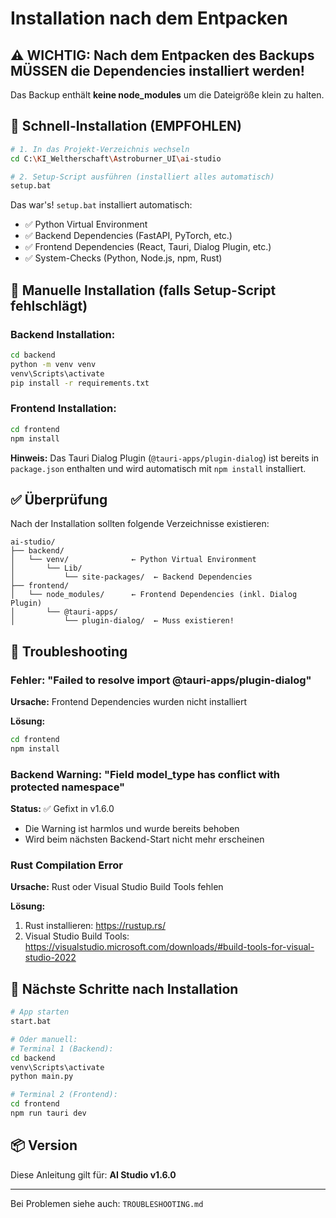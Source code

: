 # Installation nach dem Entpacken

## ⚠️ WICHTIG: Nach dem Entpacken des Backups MÜSSEN die Dependencies installiert werden!

Das Backup enthält **keine node_modules** um die Dateigröße klein zu halten.

## 🚀 Schnell-Installation (EMPFOHLEN)

```bash
# 1. In das Projekt-Verzeichnis wechseln
cd C:\KI_Weltherschaft\Astroburner_UI\ai-studio

# 2. Setup-Script ausführen (installiert alles automatisch)
setup.bat
```

Das war's! `setup.bat` installiert automatisch:
- ✅ Python Virtual Environment
- ✅ Backend Dependencies (FastAPI, PyTorch, etc.)
- ✅ Frontend Dependencies (React, Tauri, Dialog Plugin, etc.)
- ✅ System-Checks (Python, Node.js, npm, Rust)

## 📝 Manuelle Installation (falls Setup-Script fehlschlägt)

### Backend Installation:
```bash
cd backend
python -m venv venv
venv\Scripts\activate
pip install -r requirements.txt
```

### Frontend Installation:
```bash
cd frontend
npm install
```

**Hinweis:** Das Tauri Dialog Plugin (`@tauri-apps/plugin-dialog`) ist bereits in `package.json` enthalten und wird automatisch mit `npm install` installiert.

## ✅ Überprüfung

Nach der Installation sollten folgende Verzeichnisse existieren:

```
ai-studio/
├── backend/
│   └── venv/              ← Python Virtual Environment
│       └── Lib/
│           └── site-packages/  ← Backend Dependencies
├── frontend/
│   └── node_modules/      ← Frontend Dependencies (inkl. Dialog Plugin)
│       └── @tauri-apps/
│           └── plugin-dialog/  ← Muss existieren!
```

## 🐛 Troubleshooting

### Fehler: "Failed to resolve import @tauri-apps/plugin-dialog"

**Ursache:** Frontend Dependencies wurden nicht installiert

**Lösung:**
```bash
cd frontend
npm install
```

### Backend Warning: "Field model_type has conflict with protected namespace"

**Status:** ✅ Gefixt in v1.6.0
- Die Warning ist harmlos und wurde bereits behoben
- Wird beim nächsten Backend-Start nicht mehr erscheinen

### Rust Compilation Error

**Ursache:** Rust oder Visual Studio Build Tools fehlen

**Lösung:**
1. Rust installieren: https://rustup.rs/
2. Visual Studio Build Tools: https://visualstudio.microsoft.com/downloads/#build-tools-for-visual-studio-2022

## 🎯 Nächste Schritte nach Installation

```bash
# App starten
start.bat

# Oder manuell:
# Terminal 1 (Backend):
cd backend
venv\Scripts\activate
python main.py

# Terminal 2 (Frontend):
cd frontend
npm run tauri dev
```

## 📦 Version

Diese Anleitung gilt für: **AI Studio v1.6.0**

---

Bei Problemen siehe auch: `TROUBLESHOOTING.md`
